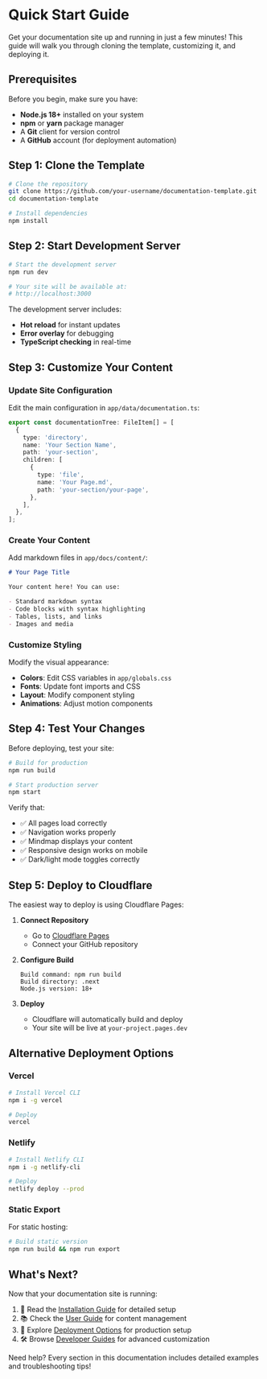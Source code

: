 # Quick Start Guide

Get your documentation site up and running in just a few minutes! This guide will walk you through cloning the template, customizing it, and deploying it.

## Prerequisites

Before you begin, make sure you have:

- **Node.js 18+** installed on your system
- **npm** or **yarn** package manager
- A **Git** client for version control
- A **GitHub** account (for deployment automation)

## Step 1: Clone the Template

```bash
# Clone the repository
git clone https://github.com/your-username/documentation-template.git
cd documentation-template

# Install dependencies
npm install
```

## Step 2: Start Development Server

```bash
# Start the development server
npm run dev

# Your site will be available at:
# http://localhost:3000
```

The development server includes:

- **Hot reload** for instant updates
- **Error overlay** for debugging
- **TypeScript checking** in real-time

## Step 3: Customize Your Content

### Update Site Configuration

Edit the main configuration in `app/data/documentation.ts`:

```typescript
export const documentationTree: FileItem[] = [
  {
    type: 'directory',
    name: 'Your Section Name',
    path: 'your-section',
    children: [
      {
        type: 'file',
        name: 'Your Page.md',
        path: 'your-section/your-page',
      },
    ],
  },
];
```

### Create Your Content

Add markdown files in `app/docs/content/`:

```markdown
# Your Page Title

Your content here! You can use:

- Standard markdown syntax
- Code blocks with syntax highlighting
- Tables, lists, and links
- Images and media
```

### Customize Styling

Modify the visual appearance:

- **Colors**: Edit CSS variables in `app/globals.css`
- **Fonts**: Update font imports and CSS
- **Layout**: Modify component styling
- **Animations**: Adjust motion components

## Step 4: Test Your Changes

Before deploying, test your site:

```bash
# Build for production
npm run build

# Start production server
npm start
```

Verify that:

- ✅ All pages load correctly
- ✅ Navigation works properly
- ✅ Mindmap displays your content
- ✅ Responsive design works on mobile
- ✅ Dark/light mode toggles correctly

## Step 5: Deploy to Cloudflare

The easiest way to deploy is using Cloudflare Pages:

1. **Connect Repository**
   - Go to [Cloudflare Pages](https://pages.cloudflare.com)
   - Connect your GitHub repository

2. **Configure Build**

   ```
   Build command: npm run build
   Build directory: .next
   Node.js version: 18+
   ```

3. **Deploy**
   - Cloudflare will automatically build and deploy
   - Your site will be live at `your-project.pages.dev`

## Alternative Deployment Options

### Vercel

```bash
# Install Vercel CLI
npm i -g vercel

# Deploy
vercel
```

### Netlify

```bash
# Install Netlify CLI
npm i -g netlify-cli

# Deploy
netlify deploy --prod
```

### Static Export

For static hosting:

```bash
# Build static version
npm run build && npm run export
```

## What's Next?

Now that your documentation site is running:

1. 📖 Read the [Installation Guide](./installation) for detailed setup
2. 📚 Check the [User Guide](../user-guide/basic-usage) for content management
3. 🚀 Explore [Deployment Options](../../deployment/overview) for production setup
4. 🛠️ Browse [Developer Guides](../../developer-guides/code-examples) for advanced customization

Need help? Every section in this documentation includes detailed examples and troubleshooting tips!
